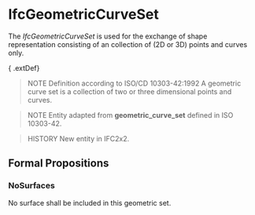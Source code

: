 # IfcGeometricCurveSet

The _IfcGeometricCurveSet_ is used for the exchange of shape representation consisting of an collection of (2D or 3D) points and curves only.<!-- end of definition -->

{ .extDef}
> NOTE Definition according to ISO/CD 10303-42:1992
> A geometric curve set is a collection of two or three dimensional points and curves.

> NOTE Entity adapted from **geometric_curve_set** defined in ISO 10303-42.

> HISTORY New entity in IFC2x2.

## Formal Propositions

### NoSurfaces
No surface shall be included in this geometric set.
